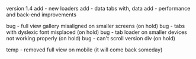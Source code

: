 version 1.4
add - new loaders
add - data tabs with, data
add - performance and back-end improvements

bug - full view gallery misaligned on smaller screens (on hold)
bug - tabs with dyslexic font misplaced (on hold)
bug - tab loader on smaller devices not working properly (on hold)
bug - can't scroll version div (on hold)

temp - removed full view on mobile (it will come back someday)